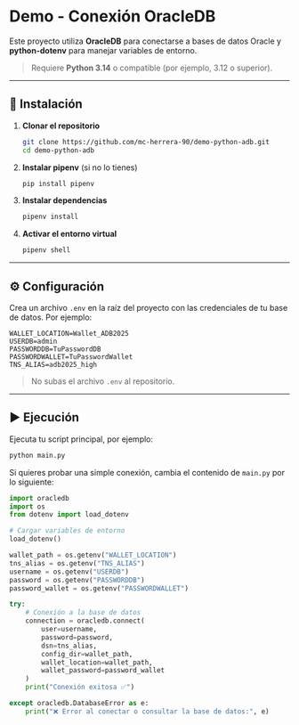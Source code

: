 # Demo - Conexión OracleDB

Este proyecto utiliza **OracleDB** para conectarse a bases de datos Oracle y **python-dotenv** para manejar variables de entorno.

> Requiere **Python 3.14** o compatible (por ejemplo, 3.12 o superior).

---

## 🔧 Instalación

1. **Clonar el repositorio**
   ```bash
   git clone https://github.com/mc-herrera-90/demo-python-adb.git
   cd demo-python-adb
   ```

2. **Instalar pipenv** (si no lo tienes)

   ```bash
   pip install pipenv
   ```

3. **Instalar dependencias**

   ```bash
   pipenv install
   ```

4. **Activar el entorno virtual**

   ```bash
   pipenv shell
   ```

---

## ⚙️ Configuración

Crea un archivo `.env` en la raíz del proyecto con las credenciales de tu base de datos. Por ejemplo:

```env
WALLET_LOCATION=Wallet_ADB2025
USERDB=admin
PASSWORDDB=TuPasswordDB
PASSWORDWALLET=TuPasswordWallet
TNS_ALIAS=adb2025_high
```

> No subas el archivo `.env` al repositorio.

---

## ▶️ Ejecución

Ejecuta tu script principal, por ejemplo:

```bash
python main.py
```
Si quieres probar una simple conexión, cambia el contenido de `main.py` por lo siguiente:

```python
import oracledb
import os
from dotenv import load_dotenv

# Cargar variables de entorno
load_dotenv()

wallet_path = os.getenv("WALLET_LOCATION")
tns_alias = os.getenv("TNS_ALIAS")
username = os.getenv("USERDB")
password = os.getenv("PASSWORDDB")
password_wallet = os.getenv("PASSWORDWALLET")

try:
    # Conexión a la base de datos
    connection = oracledb.connect(
        user=username,
        password=password,
        dsn=tns_alias,
        config_dir=wallet_path,
        wallet_location=wallet_path,
        wallet_password=password_wallet
    )
    print("Conexión exitosa ✅")

except oracledb.DatabaseError as e:
    print("❌ Error al conectar o consultar la base de datos:", e)
```
